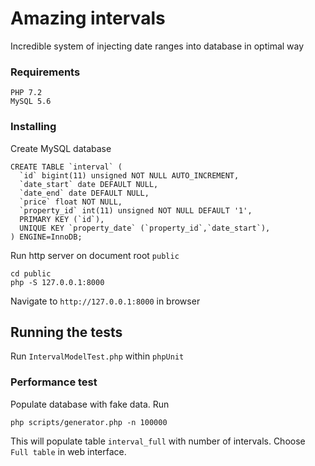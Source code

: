 # Amazing intervals

Incredible system of injecting date ranges into database in optimal way


### Requirements

```
PHP 7.2
MySQL 5.6
```

### Installing

Create MySQL database
```
CREATE TABLE `interval` (
  `id` bigint(11) unsigned NOT NULL AUTO_INCREMENT,
  `date_start` date DEFAULT NULL,
  `date_end` date DEFAULT NULL,
  `price` float NOT NULL,
  `property_id` int(11) unsigned NOT NULL DEFAULT '1',
  PRIMARY KEY (`id`),
  UNIQUE KEY `property_date` (`property_id`,`date_start`),
) ENGINE=InnoDB;
```

Run http server on document root `public`

```
cd public
php -S 127.0.0.1:8000
```

Navigate to `http://127.0.0.1:8000` in browser

## Running the tests

Run `IntervalModelTest.php` within `phpUnit`

### Performance test

Populate database with fake data.
Run

```
php scripts/generator.php -n 100000
```
This will populate table `interval_full` with number of intervals. Choose `Full table` in web interface.
